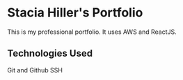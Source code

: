 # Stacia Hiller's Portfolio

This is my professional portfolio.  It uses AWS and ReactJS.

## Technologies Used

Git and Github
SSH
